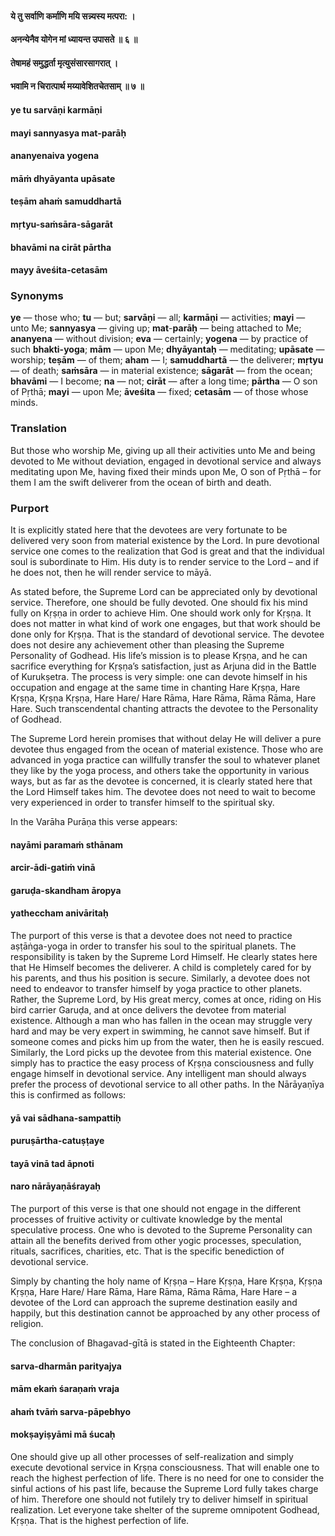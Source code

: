 #### ये तु सर्वाणि कर्माणि मयि सन्न्यस्य मत्परा: ।
#### अनन्येनैव योगेन मां ध्यायन्त उपासते ॥ ६ ॥
#### तेषामहं समुद्धर्ता मृत्युसंसारसागरात् ।
#### भवामि न चिरात्पार्थ मय्यावेशितचेतसाम् ॥ ७ ॥

#### ye tu sarvāṇi karmāṇi
#### mayi sannyasya mat-parāḥ
#### ananyenaiva yogena
#### māṁ dhyāyanta upāsate

#### teṣām ahaṁ samuddhartā
#### mṛtyu-saṁsāra-sāgarāt
#### bhavāmi na cirāt pārtha
#### mayy āveśita-cetasām

### Synonyms

**ye** — those who; **tu** — but; **sarvāṇi** — all; **karmāṇi** — activities; **mayi** — unto Me; **sannyasya** — giving up; **mat**-**parāḥ** — being attached to Me; **ananyena** — without division; **eva** — certainly; **yogena** — by practice of such **bhakti-yoga**; **mām** — upon Me; **dhyāyantaḥ** — meditating; **upāsate** — worship; **teṣām** — of them; **aham** — I; **samuddhartā** — the deliverer; **mṛtyu** — of death; **saṁsāra** — in material existence; **sāgarāt** — from the ocean; **bhavāmi** — I become; **na** — not; **cirāt** — after a long time; **pārtha** — O son of Pṛthā; **mayi** — upon Me; **āveśita** — fixed; **cetasām** — of those whose minds.

### Translation

But those who worship Me, giving up all their activities unto Me and being devoted to Me without deviation, engaged in devotional service and always meditating upon Me, having fixed their minds upon Me, O son of Pṛthā – for them I am the swift deliverer from the ocean of birth and death.

### Purport

It is explicitly stated here that the devotees are very fortunate to be delivered very soon from material existence by the Lord. In pure devotional service one comes to the realization that God is great and that the individual soul is subordinate to Him. His duty is to render service to the Lord – and if he does not, then he will render service to māyā.

As stated before, the Supreme Lord can be appreciated only by devotional service. Therefore, one should be fully devoted. One should fix his mind fully on Kṛṣṇa in order to achieve Him. One should work only for Kṛṣṇa. It does not matter in what kind of work one engages, but that work should be done only for Kṛṣṇa. That is the standard of devotional service. The devotee does not desire any achievement other than pleasing the Supreme Personality of Godhead. His life’s mission is to please Kṛṣṇa, and he can sacrifice everything for Kṛṣṇa’s satisfaction, just as Arjuna did in the Battle of Kurukṣetra. The process is very simple: one can devote himself in his occupation and engage at the same time in chanting Hare Kṛṣṇa, Hare Kṛṣṇa, Kṛṣṇa Kṛṣṇa, Hare Hare/ Hare Rāma, Hare Rāma, Rāma Rāma, Hare Hare. Such transcendental chanting attracts the devotee to the Personality of Godhead.

The Supreme Lord herein promises that without delay He will deliver a pure devotee thus engaged from the ocean of material existence. Those who are advanced in yoga practice can willfully transfer the soul to whatever planet they like by the yoga process, and others take the opportunity in various ways, but as far as the devotee is concerned, it is clearly stated here that the Lord Himself takes him. The devotee does not need to wait to become very experienced in order to transfer himself to the spiritual sky.

In the Varāha Purāṇa this verse appears:

#### nayāmi paramaṁ sthānam
#### arcir-ādi-gatiṁ vinā
#### garuḍa-skandham āropya
#### yatheccham anivāritaḥ

The purport of this verse is that a devotee does not need to practice aṣṭāṅga-yoga in order to transfer his soul to the spiritual planets. The responsibility is taken by the Supreme Lord Himself. He clearly states here that He Himself becomes the deliverer. A child is completely cared for by his parents, and thus his position is secure. Similarly, a devotee does not need to endeavor to transfer himself by yoga practice to other planets. Rather, the Supreme Lord, by His great mercy, comes at once, riding on His bird carrier Garuḍa, and at once delivers the devotee from material existence. Although a man who has fallen in the ocean may struggle very hard and may be very expert in swimming, he cannot save himself. But if someone comes and picks him up from the water, then he is easily rescued. Similarly, the Lord picks up the devotee from this material existence. One simply has to practice the easy process of Kṛṣṇa consciousness and fully engage himself in devotional service. Any intelligent man should always prefer the process of devotional service to all other paths. In the Nārāyaṇīya this is confirmed as follows:

#### yā vai sādhana-sampattiḥ
#### puruṣārtha-catuṣṭaye
#### tayā vinā tad āpnoti
#### naro nārāyaṇāśrayaḥ

The purport of this verse is that one should not engage in the different processes of fruitive activity or cultivate knowledge by the mental speculative process. One who is devoted to the Supreme Personality can attain all the benefits derived from other yogic processes, speculation, rituals, sacrifices, charities, etc. That is the specific benediction of devotional service.

Simply by chanting the holy name of Kṛṣṇa – Hare Kṛṣṇa, Hare Kṛṣṇa, Kṛṣṇa Kṛṣṇa, Hare Hare/ Hare Rāma, Hare Rāma, Rāma Rāma, Hare Hare – a devotee of the Lord can approach the supreme destination easily and happily, but this destination cannot be approached by any other process of religion.

The conclusion of Bhagavad-gītā is stated in the Eighteenth Chapter:

#### sarva-dharmān parityajya
#### mām ekaṁ śaraṇaṁ vraja
#### ahaṁ tvāṁ sarva-pāpebhyo
#### mokṣayiṣyāmi mā śucaḥ

One should give up all other processes of self-realization and simply execute devotional service in Kṛṣṇa consciousness. That will enable one to reach the highest perfection of life. There is no need for one to consider the sinful actions of his past life, because the Supreme Lord fully takes charge of him. Therefore one should not futilely try to deliver himself in spiritual realization. Let everyone take shelter of the supreme omnipotent Godhead, Kṛṣṇa. That is the highest perfection of life.